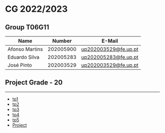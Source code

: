 # CG 2022/2023

## Group T06G11

| Name             | Number    | E-Mail               |
| ---------------- | --------- | -------------------- |
| Afonso Martins   | 202005900 | up202003529@fe.up.pt |
| Eduardo Silva    | 202005283 | up202005283@fe.up.pt |
| José Pinto       | 202003529 | up202003529@fe.up.pt |

## Project Grade - 20

----

  - [tp1](tp1/README.md)
  - [tp2](tp2/README.md)
  - [tp3](tp3/README.md)
  - [tp4](tp4/README.md)
  - [tp5](tp5/README.md)
  - [Project](project/README.md)
